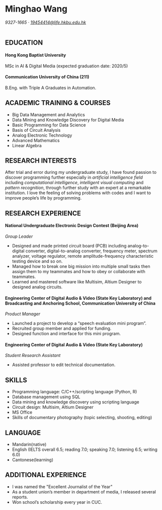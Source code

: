  # Minghao Wang  

*9327-1665 · 19454414@life.hkbu.edu.hk*
<br></br>

## EDUCATION
#### Hong Kong Baptist University
MSc in AI & Digital Media (expected graduation date: 2020/5)
#### Communication University of China (211)
B.Eng. with Triple A Graduates in Automation.


## ACADEMIC TRAINING & COURSES
- Big Data Management and Analytics
- Data Mining and Knowledge Discovery for Digital Media
- Basic Programming for Data Science
- Basis of Circuit Analysis
- Analog Electronic Technology
- Advanced Mathematics
- Linear Algebra


## RESEARCH INTERESTS
After trial and error during my undergraduate study, I have found passion to discover programming further especially in *artificial intelligence field* including *computational intelligence*, *intelligent visual computing* and *pattern recognition*, through further study with an expert at a remarkable institution. I love the feeling of solving problems with codes and I want to improve people’s life by programming.


## RESEARCH EXPERIENCE
#### National Undergraduate Electronic Design Contest (Beijing Area)
*Group Leader*
- Designed and made printed circuit board (PCB) including analog-to-digital converter, digital-to-analog converter, frequency meter, spectrum analyzer, voltage regulator, remote amplitude-frequency characteristic testing device and so on.
- Managed how to break one big mission into multiple small tasks then assign them to my teammates and how to obey or collaborate with teammates.
- Learned and mastered software like Multisim, Altium Designer to designed analog circuits.

#### Engineering Center of Digital Audio & Video (State Key Laboratory) and Broadcasting and Anchoring School, Communication University of China
*Product Manager*
- Launched a project to develop a “speech evaluation mini program”. 
- Recruited group member and applied for funding.
- Designed function and interface for this mini program.

#### Engineering Center of Digital Audio & Video (State Key Laboratory)
*Student Research Assistant*
- Assisted professor to edit technical documentation.


## SKILLS
- Programming language: C/C++/scripting language (Python, R)
- Database management using SQL
- Data mining and knowledge discovery using scripting language
- Circuit design: Multisim, Altium Designer
- MS Office
- Skills of documentary photography (topic selecting, shooting, editing)


## LANGUAGE
-	Mandarin(native)
- English (IELTS overall 6.5; reading 7.0; speaking 7.0; listening 6.5; writing 6.0)
- Cantonese(learning)


## ADDITIONAL EXPERIENCE
- I was named the "Excellent Journalist of the Year" 
- As a student union’s member in department of media, I released several reports.
- Won school’s scholarship every year in CUC.
